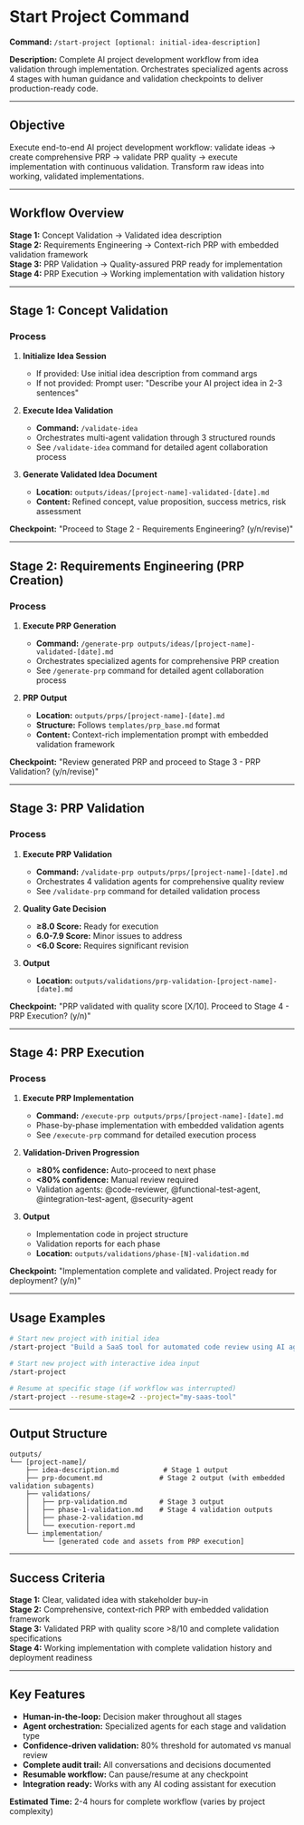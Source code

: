 # Start Project Command

**Command:** `/start-project [optional: initial-idea-description]`

**Description:** Complete AI project development workflow from idea validation through implementation. Orchestrates specialized agents across 4 stages with human guidance and validation checkpoints to deliver production-ready code.

---

## Objective
Execute end-to-end AI project development workflow: validate ideas → create comprehensive PRP → validate PRP quality → execute implementation with continuous validation. Transform raw ideas into working, validated implementations.

---

## Workflow Overview

**Stage 1:** Concept Validation → Validated idea description  
**Stage 2:** Requirements Engineering → Context-rich PRP with embedded validation framework  
**Stage 3:** PRP Validation → Quality-assured PRP ready for implementation  
**Stage 4:** PRP Execution → Working implementation with validation history

---

## Stage 1: Concept Validation

### Process
1. **Initialize Idea Session**
   - If provided: Use initial idea description from command args
   - If not provided: Prompt user: "Describe your AI project idea in 2-3 sentences"

2. **Execute Idea Validation**
   - **Command:** `/validate-idea`
   - Orchestrates multi-agent validation through 3 structured rounds
   - See `/validate-idea` command for detailed agent collaboration process

3. **Generate Validated Idea Document**
   - **Location:** `outputs/ideas/[project-name]-validated-[date].md`
   - **Content:** Refined concept, value proposition, success metrics, risk assessment

**Checkpoint:** "Proceed to Stage 2 - Requirements Engineering? (y/n/revise)"

---

## Stage 2: Requirements Engineering (PRP Creation)

### Process
1. **Execute PRP Generation**
   - **Command:** `/generate-prp outputs/ideas/[project-name]-validated-[date].md`
   - Orchestrates specialized agents for comprehensive PRP creation
   - See `/generate-prp` command for detailed agent collaboration process

2. **PRP Output**
   - **Location:** `outputs/prps/[project-name]-[date].md`
   - **Structure:** Follows `templates/prp_base.md` format
   - **Content:** Context-rich implementation prompt with embedded validation framework

**Checkpoint:** "Review generated PRP and proceed to Stage 3 - PRP Validation? (y/n/revise)"

---

## Stage 3: PRP Validation

### Process
1. **Execute PRP Validation**
   - **Command:** `/validate-prp outputs/prps/[project-name]-[date].md`
   - Orchestrates 4 validation agents for comprehensive quality review
   - See `/validate-prp` command for detailed validation process

2. **Quality Gate Decision**
   - **≥8.0 Score:** Ready for execution
   - **6.0-7.9 Score:** Minor issues to address
   - **<6.0 Score:** Requires significant revision

3. **Output**
   - **Location:** `outputs/validations/prp-validation-[project-name]-[date].md`

**Checkpoint:** "PRP validated with quality score [X/10]. Proceed to Stage 4 - PRP Execution? (y/n)"

---

## Stage 4: PRP Execution

### Process
1. **Execute PRP Implementation**
   - **Command:** `/execute-prp outputs/prps/[project-name]-[date].md`
   - Phase-by-phase implementation with embedded validation agents
   - See `/execute-prp` command for detailed execution process

2. **Validation-Driven Progression**
   - **≥80% confidence:** Auto-proceed to next phase
   - **<80% confidence:** Manual review required
   - Validation agents: @code-reviewer, @functional-test-agent, @integration-test-agent, @security-agent

3. **Output**
   - Implementation code in project structure
   - Validation reports for each phase
   - **Location:** `outputs/validations/phase-[N]-validation.md`

**Checkpoint:** "Implementation complete and validated. Project ready for deployment? (y/n)"

---

## Usage Examples

```bash
# Start new project with initial idea
/start-project "Build a SaaS tool for automated code review using AI agents"

# Start new project with interactive idea input
/start-project

# Resume at specific stage (if workflow was interrupted)
/start-project --resume-stage=2 --project="my-saas-tool"
```

---

## Output Structure

```
outputs/
└── [project-name]/
    ├── idea-description.md           # Stage 1 output
    ├── prp-document.md              # Stage 2 output (with embedded validation subagents)
    ├── validations/
    │   ├── prp-validation.md        # Stage 3 output
    │   ├── phase-1-validation.md    # Stage 4 validation outputs
    │   ├── phase-2-validation.md
    │   └── execution-report.md
    └── implementation/
        └── [generated code and assets from PRP execution]
```

---

## Success Criteria

**Stage 1:** Clear, validated idea with stakeholder buy-in  
**Stage 2:** Comprehensive, context-rich PRP with embedded validation framework  
**Stage 3:** Validated PRP with quality score >8/10 and complete validation specifications  
**Stage 4:** Working implementation with complete validation history and deployment readiness

---

## Key Features

- **Human-in-the-loop:** Decision maker throughout all stages
- **Agent orchestration:** Specialized agents for each stage and validation type
- **Confidence-driven validation:** 80% threshold for automated vs manual review
- **Complete audit trail:** All conversations and decisions documented
- **Resumable workflow:** Can pause/resume at any checkpoint
- **Integration ready:** Works with any AI coding assistant for execution

**Estimated Time:** 2-4 hours for complete workflow (varies by project complexity)